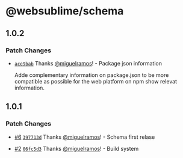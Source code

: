 # @websublime/schema

## 1.0.2

### Patch Changes

- [`ace9bab`](https://github.com/websublime/schema/commit/ace9bab786e94e16390b55af6de94931640feef1) Thanks [@miguelramos](https://github.com/miguelramos)! - Package json information

  Adde complementary information on package.json to be more compatible as possible for the web platform on npm show relevat information.

## 1.0.1

### Patch Changes

- [#6](https://github.com/websublime/schema/pull/6) [`397713d`](https://github.com/websublime/schema/commit/397713d71655aa3d2e09557fab07457558eaa7b0) Thanks [@miguelramos](https://github.com/miguelramos)! - Schema first relase

* [#2](https://github.com/websublime/schema/pull/2) [`06fc5d3`](https://github.com/websublime/schema/commit/06fc5d3682fa179ad94ba8fc50facfa63e9f59aa) Thanks [@miguelramos](https://github.com/miguelramos)! - Build system
